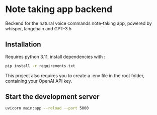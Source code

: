 # Note taking app backend

Beckend for the natural voice commands note-taking app, powered by whisper, langchain and GPT-3.5

## Installation

Requires python 3.11, install dependencies with :

```bash
pip install -r requirements.txt
```

This project also requires you to create a .env file in the root folder, containing your OpenAI API key.

## Start the development server

```bash
uvicorn main:app --reload --port 5000
```

